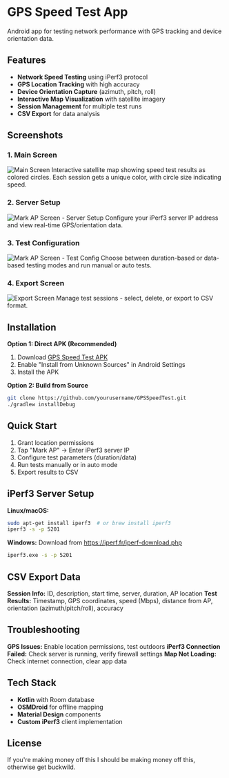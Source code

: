 # GPS Speed Test App

Android app for testing network performance with GPS tracking and device orientation data.

## Features

- **Network Speed Testing** using iPerf3 protocol
- **GPS Location Tracking** with high accuracy
- **Device Orientation Capture** (azimuth, pitch, roll)
- **Interactive Map Visualization** with satellite imagery
- **Session Management** for multiple test runs
- **CSV Export** for data analysis

## Screenshots

### 1. Main Screen
![Main Screen](1.jpeg)
Interactive satellite map showing speed test results as colored circles. Each session gets a unique color, with circle size indicating speed.

### 2. Server Setup
![Mark AP Screen - Server Setup](2.jpeg)
Configure your iPerf3 server IP address and view real-time GPS/orientation data.

### 3. Test Configuration
![Mark AP Screen - Test Config](3.jpeg)
Choose between duration-based or data-based testing modes and run manual or auto tests.

### 4. Export Screen
![Export Screen](4.jpeg)
Manage test sessions - select, delete, or export to CSV format.

## Installation

**Option 1: Direct APK (Recommended)**
1. Download [GPS Speed Test APK](./app-release.apk)
2. Enable "Install from Unknown Sources" in Android Settings
3. Install the APK

**Option 2: Build from Source**
```bash
git clone https://github.com/yourusername/GPSSpeedTest.git
./gradlew installDebug
```

## Quick Start

1. Grant location permissions
2. Tap "Mark AP" → Enter iPerf3 server IP
3. Configure test parameters (duration/data)
4. Run tests manually or in auto mode
5. Export results to CSV

## iPerf3 Server Setup

**Linux/macOS:**
```bash
sudo apt-get install iperf3  # or brew install iperf3
iperf3 -s -p 5201
```

**Windows:**
Download from https://iperf.fr/iperf-download.php
```bash
iperf3.exe -s -p 5201
```

## CSV Export Data

**Session Info:** ID, description, start time, server, duration, AP location
**Test Results:** Timestamp, GPS coordinates, speed (Mbps), distance from AP, orientation (azimuth/pitch/roll), accuracy

## Troubleshooting

**GPS Issues:** Enable location permissions, test outdoors
**iPerf3 Connection Failed:** Check server is running, verify firewall settings
**Map Not Loading:** Check internet connection, clear app data

## Tech Stack

- **Kotlin** with Room database
- **OSMDroid** for offline mapping
- **Material Design** components
- **Custom iPerf3** client implementation

## License
If you're making money off this I should be making money off this, otherwise get buckwild.
